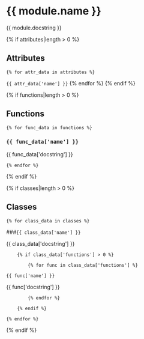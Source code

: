 # {{ module.name }}

{{ module.docstring }}

{% if attributes|length > 0 %}
## Attributes
    {% for attr_data in attributes %}
`{{ attr_data['name'] }}`
    {% endfor %}
{% endif %}


{% if functions|length > 0 %}

## Functions
    {% for func_data in functions %}
### `{{ func_data['name'] }}`

{{ func_data['docstring'] }}

    {% endfor %}
    
{% endif %}


{% if classes|length > 0 %}
## Classes
    {% for class_data in classes %}
    
###`{{ class_data['name'] }}`

{{ class_data['docstring'] }}

        {% if class_data['functions'] > 0 %}
        
            {% for func in class_data['functions'] %}

`{{ func['name'] }}`

{{ func['docstring'] }}

            {% endfor %}

        {% endif %}

    {% endfor %}
{% endif %}
